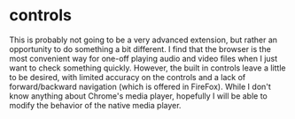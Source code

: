 # controls
This is probably not going to be a very advanced extension, but rather an opportunity to do something a bit different. I find that the browser is the most convenient way for one-off playing audio and video files when I just want to check something quickly. However, the built in controls leave a little to be desired, with limited accuracy on the controls and a lack of forward/backward navigation (which is offered in FireFox). While I don't know anything about Chrome's media player, hopefully I will be able to modify the behavior of the native media player.
